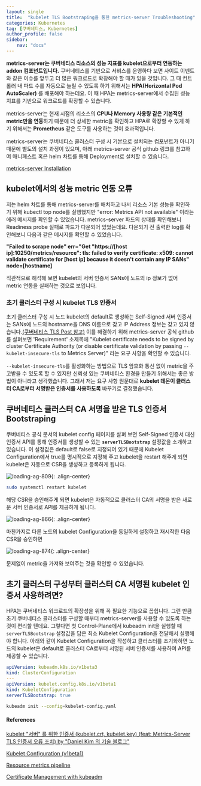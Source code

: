 ```yaml
---
layout: single
title:  "kubelet TLS Bootstraping을 통한 metrics-server Troubleshooting"
categories: Kubernetes
tag: [쿠버네티스, Kubernetes]
author_profile: false
sidebar:
    nav: "docs"
---
```


**metrics-server는 쿠버네티스 리소스의 성능 지표를 kubelet으로부터 연동하는 addon 컴포넌트입니다.** 쿠버네티스를 기반으로 서비스를 운영하다 보면 사이트 이벤트와 같은 이슈를 앞두고 더 많은 워크로드로 확장해야 할 때가 있을 것입니다. 그 때 컨트롤러 내 파드 수를 자동으로 늘릴 수 있도록 하기 위해서는 **HPA(Horizontal Pod AutoScaler)** 를 배포해야 하는데요. 이 때 HPA는 metrics-server에서 수집된 성능 지표를 기반으로 워크로드를 확장할 수 있습니다.

metrics-server는 현재 시점의 리소스의 **CPU나 Memory 사용량 같은 기본적인 metric만을 연동**하기 때문에 더 상세한 metric을 확인하고 HPA로 확장할 수 있게 하기 위해서는 **Prometheus** 같은 도구를 사용하는 것이 효과적입니다.

metrics-server는 쿠버네티스 클러스터 구성 시 기본으로 설치되는 컴포넌트가 아니기 때문에 별도의 설치 과정이 있으며, 아래 metrics-server 공식 github 링크를 참고하여 매니페스트 혹은 helm 차트를 통해 Deployment로 설치할 수 있습니다.

[metrics-server Installation](https://github.com/kubernetes-sigs/metrics-server?tab=readme-ov-file)

## kubelet에서의 성능 metric 연동 오류

저는 helm 차트를 통해 metrics-server를 배치하고 나서 리소스 기본 성능을 확인하기 위해 kubectl top node를 실행했지만 "error: Metrics API not available" 이라는 에러 메시지를 확인할 수 있었습니다. metrics-server 파드의 상태를 확인해보니 Readiness probe 실패로 파드가 다운되어 있었는데요. 다운되기 전 출력한 log를 확인해보니 다음과 같은 메시지를 확인할 수 있었습니다.

**"Failed to scrape node" err="Get \"https://[host ip]:10250/metrics/resource\": tls: failed to verify certificate: x509: cannot validate certificate for [host ip] because it doesn't contain any IP SANs" node=[hostname]**

직관적으로 해석해 보면 kubelet의 서버 인증서 SANs에 노드의 ip 정보가 없어 metric 연동을 실패하는 것으로 보입니다.

### 초기 클러스터 구성 시 kubelet TLS 인증서

초기 클러스터 구성 시 노드 kubelet의 default로 생성하는 Self-Signed 서버 인증서는 SANs에 노드의 hostname을 DNS 이름으로 갖고 IP Address 정보는 갖고 있지 않습니다.[(쿠버네티스 TLS Post 참고)](https://lewisjlee.github.io/kubernetes/ssl_tls_kubernetes/) 이를 해결하기 위해 metrics-server 공식 github를 살펴보면 'Requirement' 소제목에 "Kubelet certificate needs to be signed by cluster Certificate Authority (or disable certificate validation by passing `--kubelet-insecure-tls` to Metrics Server)" 라는 요구 사항을 확인할 수 있습니다.

`--kubelet-insecure-tls`를 활성화하는 방법으로 TLS 암호화 통신 없이 metric을 주고받을 수 있도록 할 수 있지만 신뢰성 있는 쿠버네티스 환경을 만들기 위해서는 좋은 방법이 아니라고 생각했습니다. 그래서 저는 요구 사항 원문대로 **kubelet 데몬이 클러스터 CA로부터 서명받은 인증서를 사용하도록** 바꾸기로 결정했습니다.

## 쿠버네티스 클러스터 CA 서명을 받은 TLS 인증서 Bootstraping

쿠버네티스 공식 문서의 kubelet config 페이지를 살펴 보면 Self-Signed 인증서 대신 인증서 API를 통해 인증서를 생성할 수 있는 **`serverTLSBootstrap`** 설정값을 소개하고 있습니다. 이 설정값은 default로 false로 지정되어 있기 때문에 Kubelet Configuration에서 true를 명시적으로 지정해 주고 kubelet을 restart 해주게 되면 kubelet은 자동으로 CSR을 생성하고 등록하게 됩니다.

<img title="" src="../../images/2025-01-02-metrics-server/2025-01-07-19-15-01-image.png" alt="loading-ag-809" data-align="center">{: .align-center}

```bash
sudo systemctl restart kubelet
```

해당 CSR을 승인해주게 되면 kubelet은 자동적으로 클러스터 CA의 서명을 받은 새로운 서버 인증서로 API를 제공하게 됩니다.

<img title="" src="../../images/2025-01-02-metrics-server/e3484a0b3ae2aa471431160335c4d3f25e4ece8b.png" alt="loading-ag-866" data-align="center">{: .align-center}

마찬가지로 다른 노드의 kubelet Configuration을 동일하게 설정하고 재시작한 다음 CSR을 승인하면

<img title="" src="../../images/2025-01-02-metrics-server/2025-01-07-19-27-22-image.png" alt="loading-ag-874" data-align="center">{: .align-center}

문제없이 metric을 가져와 보여주는 것을 확인할 수 있었습니다.

## 초기 클러스터 구성부터 클러스터 CA 서명된 kubelet 인증서 사용하려면?

HPA는 쿠버네티스 워크로드의 확장성을 위해 꼭 필요한 기능으로 꼽힙니다. 그런 만큼 초기 쿠버네티스 클러스터를 구성할 때부터 metrics-server를 사용할 수 있도록 하는 것이 편리할 텐데요. 그렇다면 첫 Control-Plane에서 kubeadm init을 실행할 때 `serverTLSBootstrap` 설정값을 담은 최소 Kubelet Configuration을 전달해서 실행해야 합니다. 아래와 같이 Kubelet Configuration을 작성하고 클러스터를 초기화하면 노드의 kubelet은 default로 클러스터 CA로부터 서명된 서버 인증서를 사용하여 API를 제공할 수 있습니다.

```yaml
apiVersion: kubeadm.k8s.io/v1beta3
kind: ClusterConfiguration
---
apiVersion: kubelet.config.k8s.io/v1beta1
kind: KubeletConfiguration
serverTLSBootstrap: true
```

```bash
kubeadm init --config=kubelet-config.yaml
```

#### References

[kubelet &quot;서버&quot; 를 위한 인증서 (kubelet.crt, kubelet.key) (feat: Metrics-Server TLS 인증서 오류 조치) by "Daniel Kim 의 기술 블로그"](https://www.kimsehwan96.com/kubelet-server-certificates/)

[Kubelet Configuration (v1beta1)](https://kubernetes.io/docs/reference/config-api/kubelet-config.v1beta1/#kubelet-config-k8s-io-v1beta1-KubeletConfiguration)

[Resource metrics pipeline](https://kubernetes.io/docs/tasks/debug/debug-cluster/resource-metrics-pipeline/)

[Certificate Management with kubeadm](https://kubernetes.io/docs/tasks/administer-cluster/kubeadm/kubeadm-certs/#kubelet-serving-certs)
